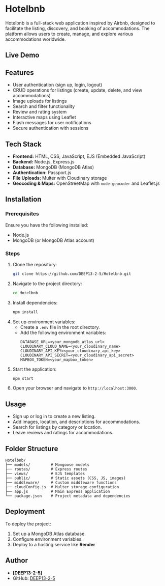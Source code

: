 # Hotelbnb

Hotelbnb is a full-stack web application inspired by Airbnb, designed to facilitate the listing, discovery, and booking of accommodations. The platform allows users to create, manage, and explore various accommodations worldwide.

## Live Demo
[Click here to visit the deployed version]:-https://hotelbnb-nj6a.onrender.com/listings


## Features
- User authentication (sign up, login, logout)
- CRUD operations for listings (create, update, delete, and view accommodations)
- Image uploads for listings
- Search and filter functionality
- Review and rating system
- Interactive maps using Leaflet
- Flash messages for user notifications
- Secure authentication with sessions

## Tech Stack
- **Frontend:** HTML, CSS, JavaScript, EJS (Embedded JavaScript)
- **Backend:** Node.js, Express.js
- **Database:** MongoDB (MongoDB Atlas)
- **Authentication:** Passport.js
- **File Uploads:** Multer with Cloudinary storage
- **Geocoding & Maps:** OpenStreetMap with `node-geocoder` and Leaflet.js

## Installation

### Prerequisites
Ensure you have the following installed:
- Node.js
- MongoDB (or MongoDB Atlas account)

### Steps
1. Clone the repository:
   ```bash
   git clone https://github.com/DEEP13-2-5/Hotelbnb.git
   ```
2. Navigate to the project directory:
   ```bash
   cd Hotelbnb
   ```
3. Install dependencies:
   ```bash
   npm install
   ```
4. Set up environment variables:
   - Create a `.env` file in the root directory.
   - Add the following environment variables:
     ```env
     DATABASE_URL=<your_mongodb_atlas_url>
     CLOUDINARY_CLOUD_NAME=<your_cloudinary_name>
     CLOUDINARY_API_KEY=<your_cloudinary_api_key>
     CLOUDINARY_API_SECRET=<your_cloudinary_api_secret>
     MAPBOX_TOKEN=<your_mapbox_token>
     ```
5. Start the application:
   ```bash
   npm start
   ```
6. Open your browser and navigate to `http://localhost:3000`.

## Usage
- Sign up or log in to create a new listing.
- Add images, location, and descriptions for accommodations.
- Search for listings by category or location.
- Leave reviews and ratings for accommodations.

## Folder Structure
```
Hotelbnb/
├── models/         # Mongoose models
├── routes/         # Express routes
├── views/          # EJS templates
├── public/         # Static assets (CSS, JS, images)
├── middleware/     # Custom middleware functions
├── cloudConfig.js  # Multer storage configuration
├── app.js          # Main Express application
└── package.json    # Project metadata and dependencies
```

## Deployment
To deploy the project:
1. Set up a MongoDB Atlas database.
2. Configure environment variables.
3. Deploy to a hosting service like **Render**
   
## Author
- **[DEEP13-2-5]**
- GitHub: [DEEP13-2-5](https://github.com/DEEP13-2-5)
